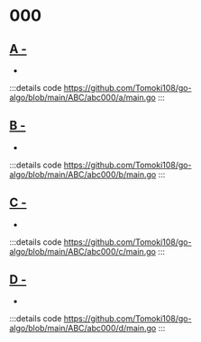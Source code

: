 # 000

## [A - ](https://atcoder.jp/contests/abc000/tasks/abc000_a)

-

:::details code
https://github.com/Tomoki108/go-algo/blob/main/ABC/abc000/a/main.go
:::

## [B - ](https://atcoder.jp/contests/abc000/tasks/abc000_b)

-

:::details code
https://github.com/Tomoki108/go-algo/blob/main/ABC/abc000/b/main.go
:::

## [C - ](https://atcoder.jp/contests/abc000/tasks/abc000_c)

-

:::details code
https://github.com/Tomoki108/go-algo/blob/main/ABC/abc000/c/main.go
:::

## [D - ](https://atcoder.jp/contests/abc000/tasks/abc000_d)

-

:::details code
https://github.com/Tomoki108/go-algo/blob/main/ABC/abc000/d/main.go
:::
